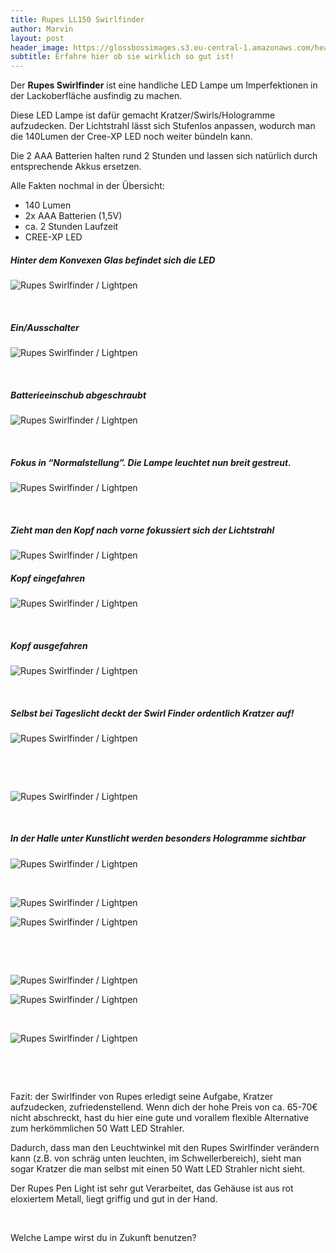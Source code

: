 ```yaml
---
title: Rupes LL150 Swirlfinder
author: Marvin
layout: post
header_image: https://glossbossimages.s3.eu-central-1.amazonaws.com/headerimg/rupesswirlfinder.jpg
subtitle: Erfahre hier ob sie wirklich so gut ist!
---
```

Der **Rupes Swirlfinder** ist eine handliche LED Lampe um Imperfektionen in der Lackoberfläche ausfindig zu machen.

<p style="text-align: left;">
  Diese LED Lampe ist dafür gemacht Kratzer/Swirls/Hologramme aufzudecken. Der Lichtstrahl lässt sich Stufenlos anpassen, wodurch man die 140Lumen der Cree-XP LED noch weiter bündeln kann.
</p>

<p style="text-align: left;">
  Die 2 AAA Batterien halten rund 2 Stunden und lassen sich natürlich durch entsprechende Akkus ersetzen.
</p>

<p style="text-align: left;">
  Alle Fakten nochmal in der Übersicht:
</p>

*   140 Lumen
*   2x AAA Batterien (1,5V)
*   ca. 2 Stunden Laufzeit
*   CREE-XP LED

<h5 style="text-align: left;">
  Hinter dem Konvexen Glas befindet sich die LED
</h5>

![Rupes Swirlfinder / Lightpen](https://glossbossimages.s3.eu-central-1.amazonaws.com/marvin/berichte/rupeslightpen/P1020033.JPG)

&nbsp;

##### Ein/Ausschalter

![Rupes Swirlfinder / Lightpen](https://glossbossimages.s3.eu-central-1.amazonaws.com/marvin/berichte/rupeslightpen/P1020034.JPG)

&nbsp;

##### Batterieeinschub abgeschraubt

![Rupes Swirlfinder / Lightpen](https://glossbossimages.s3.eu-central-1.amazonaws.com/marvin/berichte/rupeslightpen/P1020035.jpg)

&nbsp;

##### Fokus in &#8220;Normalstellung&#8221;. Die Lampe leuchtet nun breit gestreut.

![Rupes Swirlfinder / Lightpen](https://glossbossimages.s3.eu-central-1.amazonaws.com/marvin/berichte/rupeslightpen/P1020036.jpg)

&nbsp;

##### Zieht man den Kopf nach vorne fokussiert sich der Lichtstrahl

![Rupes Swirlfinder / Lightpen](https://glossbossimages.s3.eu-central-1.amazonaws.com/marvin/berichte/rupeslightpen/P1020037.jpg?w=900)
&nbsp;

##### Kopf eingefahren

![Rupes Swirlfinder / Lightpen](https://glossbossimages.s3.eu-central-1.amazonaws.com/marvin/berichte/rupeslightpen/P1020038.JPG)

&nbsp;

##### Kopf ausgefahren

![Rupes Swirlfinder / Lightpen](https://glossbossimages.s3.eu-central-1.amazonaws.com/marvin/berichte/rupeslightpen/P1020039.JPG)

&nbsp;

##### Selbst bei Tageslicht deckt der Swirl Finder ordentlich Kratzer auf!

![Rupes Swirlfinder / Lightpen](https://glossbossimages.s3.eu-central-1.amazonaws.com/marvin/berichte/rupeslightpen/P1020047.JPG)

&nbsp;

&nbsp;

![Rupes Swirlfinder / Lightpen](https://glossbossimages.s3.eu-central-1.amazonaws.com/marvin/berichte/rupeslightpen/P1020050.JPG)

&nbsp;

##### In der Halle unter Kunstlicht werden besonders Hologramme sichtbar

![Rupes Swirlfinder / Lightpen](https://glossbossimages.s3.eu-central-1.amazonaws.com/marvin/berichte/rupeslightpen/P1020054.JPG)

&nbsp;

![Rupes Swirlfinder / Lightpen](https://glossbossimages.s3.eu-central-1.amazonaws.com/marvin/berichte/rupeslightpen/P1020056.JPG)

![Rupes Swirlfinder / Lightpen](https://glossbossimages.s3.eu-central-1.amazonaws.com/marvin/berichte/rupeslightpen/P1020057.JPG)

&nbsp;

&nbsp;

![Rupes Swirlfinder / Lightpen](https://glossbossimages.s3.eu-central-1.amazonaws.com/marvin/berichte/rupeslightpen/P1020060.JPG)

![Rupes Swirlfinder / Lightpen](https://glossbossimages.s3.eu-central-1.amazonaws.com/marvin/berichte/rupeslightpen/P1020061.JPG)

&nbsp;

![Rupes Swirlfinder / Lightpen](https://glossbossimages.s3.eu-central-1.amazonaws.com/marvin/berichte/rupeslightpen/P1020063.JPG)

&nbsp;

&nbsp;

Fazit: der Swirlfinder von Rupes erledigt seine Aufgabe, Kratzer aufzudecken, zufriedenstellend. Wenn dich der hohe Preis von ca. 65-70€ nicht abschreckt, hast du hier eine gute und vorallem flexible Alternative zum herkömmlichen 50 Watt LED Strahler.

Dadurch, dass man den Leuchtwinkel mit den Rupes Swirlfinder verändern kann (z.B. von schräg unten leuchten, im Schwellerbereich), sieht man sogar Kratzer die man selbst mit einen 50 Watt LED Strahler nicht sieht.

Der Rupes Pen Light ist sehr gut Verarbeitet, das Gehäuse ist aus rot eloxiertem Metall, liegt griffig und gut in der Hand.

&nbsp;

Welche Lampe wirst du in Zukunft benutzen?
